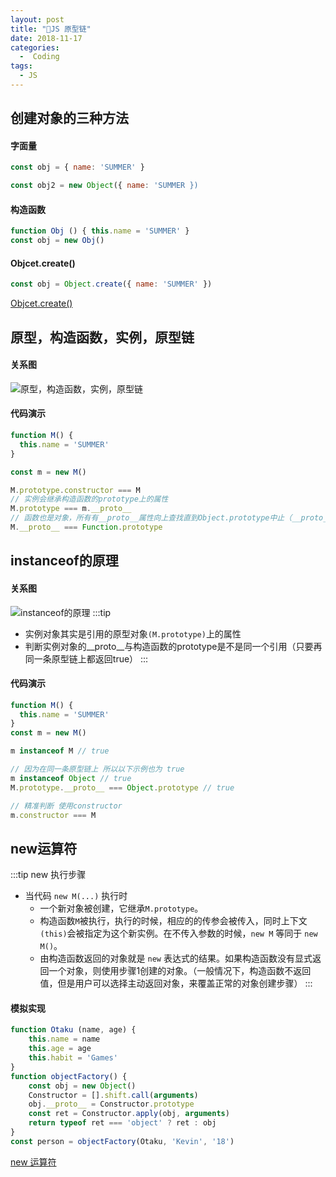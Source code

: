 ```yaml
---
layout: post
title: "🛵JS 原型链"
date: 2018-11-17
categories:
  -  Coding
tags:
  - JS
---
```


## 创建对象的三种方法

#### 字面量
```js
const obj = { name: 'SUMMER' }

const obj2 = new Object({ name: 'SUMMER })
```
#### 构造函数
```js
function Obj () { this.name = 'SUMMER' }
const obj = new Obj()
```
#### Objcet.create()
```js
const obj = Object.create({ name: 'SUMMER' })
```
[Objcet.create()](https://developer.mozilla.org/zh-CN/docs/Web/JavaScript/Reference/Global_Objects/Object/create)


## 原型，构造函数，实例，原型链
#### 关系图
![原型，构造函数，实例，原型链](https://ae01.alicdn.com/kf/HTB1RIvPKFzqK1RjSZFo762fcXXaU.png)

#### 代码演示
```js
function M() {
  this.name = 'SUMMER'
}

const m = new M()

M.prototype.constructor === M
// 实例会继承构造函数的prototype上的属性
M.prototype === m.__proto__ 
// 函数也是对象，所有有__proto__属性向上查找直到Object.prototype中止（__proto__）
M.__proto__ === Function.prototype 

```

## instanceof的原理
#### 关系图
![instanceof的原理](https://ae01.alicdn.com/kf/HTB1cAYeKSzqK1RjSZPc762TepXad.png)
:::tip
- 实例对象其实是引用的原型对象`(M.prototype)`上的属性
- 判断实例对象的__proto__与构造函数的prototype是不是同一个引用（只要再同一条原型链上都返回true）
:::
#### 代码演示
```js
function M() {
  this.name = 'SUMMER'
}
const m = new M()

m instanceof M // true

// 因为在同一条原型链上 所以以下示例也为 true
m instanceof Object // true
M.prototype.__proto__ === Object.prototype // true

// 精准判断 使用constructor
m.constructor === M
```

## new运算符
:::tip new 执行步骤
- 当代码 `new M(...)` 执行时
  - 一个新对象被创建，它继承`M.prototype`。
  - 构造函数`M`被执行，执行的时候，相应的的传参会被传入，同时上下文`(this)`会被指定为这个新实例。在不传入参数的时候，`new M` 等同于 `new M()`。
  - 由构造函数返回的对象就是 `new` 表达式的结果。如果构造函数没有显式返回一个对象，则使用步骤1创建的对象。（一般情况下，构造函数不返回值，但是用户可以选择主动返回对象，来覆盖正常的对象创建步骤）
:::
#### 模拟实现
```js
function Otaku (name, age) {
    this.name = name
    this.age = age
    this.habit = 'Games'
}
function objectFactory() {
    const obj = new Object()
    Constructor = [].shift.call(arguments)
    obj.__proto__ = Constructor.prototype
    const ret = Constructor.apply(obj, arguments)
    return typeof ret === 'object' ? ret : obj
}
const person = objectFactory(Otaku, 'Kevin', '18')
```
[new 运算符](https://developer.mozilla.org/zh-CN/docs/Web/JavaScript/Reference/Operators/new)